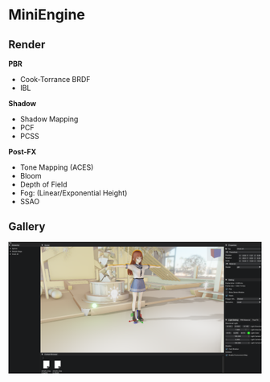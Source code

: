 # MiniEngine

## Render

**PBR**

- Cook-Torrance BRDF
- IBL

**Shadow**

- Shadow Mapping
- PCF
- PCSS

**Post-FX**

- Tone Mapping (ACES)
- Bloom
- Depth of Field
- Fog: (Linear/Exponential Height)
- SSAO

## Gallery

![image-20230630162308127](Assets/SSAO.png)